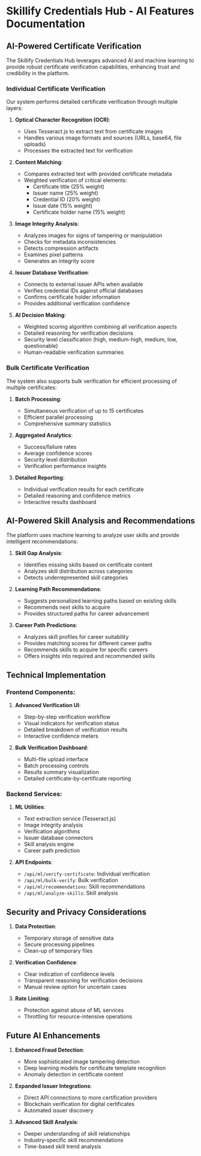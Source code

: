 # Skillify Credentials Hub - AI Features Documentation

## AI-Powered Certificate Verification

The Skillify Credentials Hub leverages advanced AI and machine learning to provide robust certificate verification capabilities, enhancing trust and credibility in the platform.

### Individual Certificate Verification

Our system performs detailed certificate verification through multiple layers:

1. **Optical Character Recognition (OCR)**: 
   - Uses Tesseract.js to extract text from certificate images
   - Handles various image formats and sources (URLs, base64, file uploads)
   - Processes the extracted text for verification

2. **Content Matching**:
   - Compares extracted text with provided certificate metadata
   - Weighted verification of critical elements:
     - Certificate title (25% weight)
     - Issuer name (25% weight)
     - Credential ID (20% weight)
     - Issue date (15% weight)
     - Certificate holder name (15% weight)

3. **Image Integrity Analysis**:
   - Analyzes images for signs of tampering or manipulation
   - Checks for metadata inconsistencies
   - Detects compression artifacts
   - Examines pixel patterns
   - Generates an integrity score

4. **Issuer Database Verification**:
   - Connects to external issuer APIs when available
   - Verifies credential IDs against official databases
   - Confirms certificate holder information
   - Provides additional verification confidence

5. **AI Decision Making**:
   - Weighted scoring algorithm combining all verification aspects
   - Detailed reasoning for verification decisions
   - Security level classification (high, medium-high, medium, low, questionable)
   - Human-readable verification summaries

### Bulk Certificate Verification

The system also supports bulk verification for efficient processing of multiple certificates:

1. **Batch Processing**:
   - Simultaneous verification of up to 15 certificates
   - Efficient parallel processing
   - Comprehensive summary statistics

2. **Aggregated Analytics**:
   - Success/failure rates
   - Average confidence scores
   - Security level distribution
   - Verification performance insights

3. **Detailed Reporting**:
   - Individual verification results for each certificate
   - Detailed reasoning and confidence metrics
   - Interactive results dashboard

## AI-Powered Skill Analysis and Recommendations

The platform uses machine learning to analyze user skills and provide intelligent recommendations:

1. **Skill Gap Analysis**:
   - Identifies missing skills based on certificate content
   - Analyzes skill distribution across categories
   - Detects underrepresented skill categories

2. **Learning Path Recommendations**:
   - Suggests personalized learning paths based on existing skills
   - Recommends next skills to acquire
   - Provides structured paths for career advancement

3. **Career Path Predictions**:
   - Analyzes skill profiles for career suitability
   - Provides matching scores for different career paths
   - Recommends skills to acquire for specific careers
   - Offers insights into required and recommended skills

## Technical Implementation

### Frontend Components:

1. **Advanced Verification UI**:
   - Step-by-step verification workflow
   - Visual indicators for verification status
   - Detailed breakdown of verification results
   - Interactive confidence meters

2. **Bulk Verification Dashboard**:
   - Multi-file upload interface
   - Batch processing controls
   - Results summary visualization
   - Detailed certificate-by-certificate reporting

### Backend Services:

1. **ML Utilities**:
   - Text extraction service (Tesseract.js)
   - Image integrity analysis
   - Verification algorithms
   - Issuer database connectors
   - Skill analysis engine
   - Career path prediction

2. **API Endpoints**:
   - `/api/ml/verify-certificate`: Individual verification
   - `/api/ml/bulk-verify`: Bulk verification
   - `/api/ml/recommendations`: Skill recommendations
   - `/api/ml/analyze-skills`: Skill analysis

## Security and Privacy Considerations

1. **Data Protection**:
   - Temporary storage of sensitive data
   - Secure processing pipelines
   - Clean-up of temporary files

2. **Verification Confidence**:
   - Clear indication of confidence levels
   - Transparent reasoning for verification decisions
   - Manual review option for uncertain cases

3. **Rate Limiting**:
   - Protection against abuse of ML services
   - Throttling for resource-intensive operations

## Future AI Enhancements

1. **Enhanced Fraud Detection**:
   - More sophisticated image tampering detection
   - Deep learning models for certificate template recognition
   - Anomaly detection in certificate content

2. **Expanded Issuer Integrations**:
   - Direct API connections to more certification providers
   - Blockchain verification for digital certificates
   - Automated issuer discovery

3. **Advanced Skill Analysis**:
   - Deeper understanding of skill relationships
   - Industry-specific skill recommendations
   - Time-based skill trend analysis 